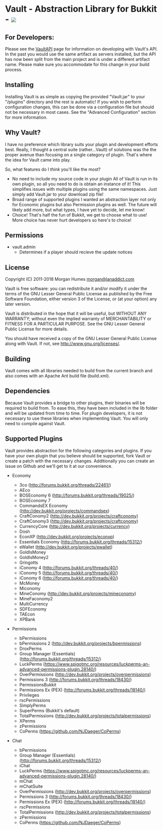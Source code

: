 # Vault - Abstraction Library for Bukkit - [![](https://travis-ci.org/MilkBowl/Vault.svg?branch=master)](https://travis-ci.org/MilkBowl/Vault)

## For Developers:
Please see the [VaultAPI](http://www.github.com/MilkBowl/VaultAPI) page for 
information on developing with Vault's API.  In the past you would use the same
artifact as servers installed, but the API has now been split from the main 
project and is under a different artifact name.  Please make sure you accommodate
for this change in your build process.

## Installing
Installing Vault is as simple as copying the provided "Vault.jar" to your
"<bukkit-install-dir>/plugins" directory and the rest is automatic!  If you
wish to perform configuration changes, this can be done via a configuration
file but should not be necessary in most cases.  See the "Advanced
Configuration" section for more information.


## Why Vault?
I have no preference which library suits your plugin and development efforts
best.  Really, I thought a central suite (rather...Vault) of solutions was the
the proper avenue than focusing on a single category of plugin.  That's where
the idea for Vault came into play.

So, what features do I _think_ you'll like the most?

 * No need to include my source code in your plugin
   All of Vault is run in its own plugin, so all you need to do is obtain an
   instance of it!  This simplifies issues with multiple plugins using the same
   namespaces.  Just simply add Vault.jar to your download zip file!
 * Broad range of supported plugins
   I wanted an abstraction layer not only for Economic plugins but also
   Permission plugins as well.  The future will likely add more, but what
   types, I have yet to decide, let me know!
 * Choice!
   That's half the fun of Bukkit, we get to choose what to use!  More choice
   has never hurt developers so here's to choice!


## Permissions
 * vault.admin
   - Determines if a player should recieve the update notices

## License
Copyright (C) 2011-2018 Morgan Humes <morgan@lanaddict.com>

Vault is free software: you can redistribute it and/or modify
it under the terms of the GNU Lesser General Public License as published by
the Free Software Foundation, either version 3 of the License, or
(at your option) any later version.

Vault is distributed in the hope that it will be useful,
but WITHOUT ANY WARRANTY; without even the implied warranty of
MERCHANTABILITY or FITNESS FOR A PARTICULAR PURPOSE.  See the
GNU Lesser General Public License for more details.

You should have received a copy of the GNU Lesser General Public License
along with Vault.  If not, see <http://www.gnu.org/licenses/>.

## Building
Vault comes with all libraries needed to build from the current branch and
also comes with an Apache Ant build file (build.xml).


## Dependencies
Because Vault provides a bridge to other plugins, their binaries will be
required to build from.  To ease this, they have been included in the lib
folder and will be updated from time to time.  For plugin developers, it
is not necessary to use these libraries when implementing Vault.  You will
only need to compile against Vault.


## Supported Plugins
Vault provides abstraction for the following categories and plugins.  If you
have your own plugin that you believe should be supported, fork Vault or create
a patch with the necessary changes.  Additionally you can create an issue on
Github and we'll get to it at our convenience.

* Economy
   - 3co (http://forums.bukkit.org/threads/22461/)
   - AEco
   - BOSEconomy 6 (http://forums.bukkit.org/threads/19025/)
   - BOSEconomy 7
   - CommandsEX Economy (http://dev.bukkit.org/projects/commandsex)
   - CraftConomy2 (http://dev.bukkit.org/projects/craftconomy)
   - CraftConomy3 (http://dev.bukkit.org/projects/craftconomy)
   - CurrencyCore (http://dev.bukkit.org/projects/currency)
   - Dosh
   - EconXP (http://dev.bukkit.org/projects/econxp)
   - Essentials Economy (http://forums.bukkit.org/threads/15312/)
   - eWallet (http://dev.bukkit.org/projects/ewallet)
   - GoldIsMoney
   - GoldIsMoney2
   - Gringotts
   - iConomy 4 (http://forums.bukkit.org/threads/40/)
   - iConomy 5 (http://forums.bukkit.org/threads/40/)
   - iConomy 6 (http://forums.bukkit.org/threads/40/)
   - McMoney
   - Miconomy
   - MineConomy (http://dev.bukkit.org/projects/mineconomy)
   - MineFaconomy2
   - MultiCurrency
   - SDFEconomy
   - TAEcon
   - XPBank

* Permissions
   - bPermissions
   - bPermissions 2 (http://dev.bukkit.org/projects/bpermissions)
   - DroxPerms
   - Group Manager (Essentials) (http://forums.bukkit.org/threads/15312/)
   - LuckPerms (https://www.spigotmc.org/resources/luckperms-an-advanced-permissions-plugin.28140/)
   - OverPermissions (http://dev.bukkit.org/projects/overpermissions)
   - Permissions 3 (http://forums.bukkit.org/threads/18430/)
   - PermissionsBukkit
   - Permissions Ex (PEX) (http://forums.bukkit.org/threads/18140/)
   - Privileges
   - rscPermissions
   - SimplyPerms
   - SuperPerms (Bukkit's default)
   - TotalPermissions (http://dev.bukkit.org/projects/totalpermissions)
   - XPerms
   - zPermissions
   - CoPerms (https://github.com/NJDaeger/CoPerms)

* Chat
   - bPermissions
   - Group Manager (Essentials) (http://forums.bukkit.org/threads/15312/)
   - iChat
   - LuckPerms (https://www.spigotmc.org/resources/luckperms-an-advanced-permissions-plugin.28140/)
   - mChat
   - mChatSuite
   - OverPermissions (http://dev.bukkit.org/projects/overpermissions)
   - Permissions 3 (http://forums.bukkit.org/threads/18430/)
   - Permissions Ex (PEX) (http://forums.bukkit.org/threads/18140/)
   - rscPermissions
   - TotalPermissions (http://dev.bukkit.org/projects/totalpermissions)
   - zPermissions
   - CoPerms (https://github.com/NJDaeger/CoPerms)
